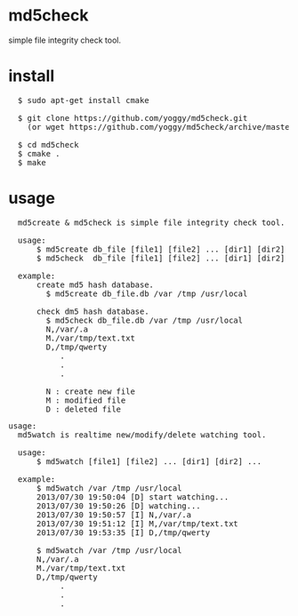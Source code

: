 md5check
======================
simple file integrity check tool.

install
======================
<pre>
  $ sudo apt-get install cmake

  $ git clone https://github.com/yoggy/md5check.git
    (or wget https://github.com/yoggy/md5check/archive/master.zip)

  $ cd md5check
  $ cmake .
  $ make
</pre>

usage
======================
<pre>
  md5create & md5check is simple file integrity check tool.

  usage:
      $ md5create db_file [file1] [file2] ... [dir1] [dir2] ...
      $ md5check  db_file [file1] [file2] ... [dir1] [dir2] ...
      
  example:
      create md5 hash database.
        $ md5create db_file.db /var /tmp /usr/local

      check dm5 hash database.
        $ md5check db_file.db /var /tmp /usr/local
        N,/var/.a
        M./var/tmp/text.txt
        D,/tmp/qwerty
           .
           .
           .

        N : create new file
        M : modified file
        D : deleted file
</pre>

<pre>
usage:
  md5watch is realtime new/modify/delete watching tool.

  usage:
      $ md5watch [file1] [file2] ... [dir1] [dir2] ...

  example:
      $ md5watch /var /tmp /usr/local
      2013/07/30 19:50:04 [D] start watching...
      2013/07/30 19:50:26 [D] watching...
      2013/07/30 19:50:57 [I] N,/var/.a
      2013/07/30 19:51:12 [I] M,/var/tmp/text.txt
      2013/07/30 19:53:35 [I] D,/tmp/qwerty

      $ md5watch /var /tmp /usr/local
      N,/var/.a
      M./var/tmp/text.txt
      D,/tmp/qwerty
           .
           .
           .
</pre>
